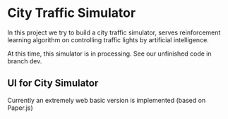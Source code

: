 # City Traffic Simulator
In this project we try to build a city traffic simulator, serves reinforcement learning algorithm on controlling traffic lights by artificial intelligence.

At this time, this simulator is in processing. See our unfinished code in branch dev.

## UI for City Simulator
Currently an extremely web basic version is implemented (based on Paper.js)